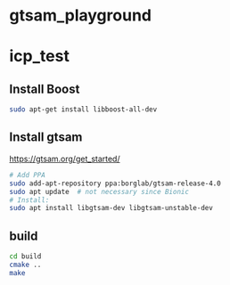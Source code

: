 # gtsam_playground

# icp_test

## Install Boost
```bash
sudo apt-get install libboost-all-dev
```

## Install gtsam
https://gtsam.org/get_started/
```bash
# Add PPA
sudo add-apt-repository ppa:borglab/gtsam-release-4.0
sudo apt update  # not necessary since Bionic
# Install:
sudo apt install libgtsam-dev libgtsam-unstable-dev
```

## build
```bash
cd build
cmake ..
make
```

